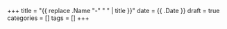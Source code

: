 +++
title = "{{ replace .Name "-" " " | title }}"
date = {{ .Date }}
draft = true
categories = []
tags = []
+++

